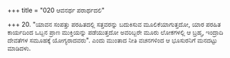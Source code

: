 +++
title = "020 ಆವನರ್ಥ ಪರಾರ್ಥದಲಿ"

+++
20. "ಯಾವನ ಸಂಪತ್ತು ಪರಹಿತದಲ್ಲಿ ಸತ್ತವರನ್ನು ಬದುಕಿಸುವ ಮೂಲಿಕೆಯಾಗುತ್ತದೋ, ಯಾರ ಪರಹಿತ ಕಾರ್ಯದಿಂದ ಒಬ್ಬನ ಪ್ರಾಣ ಮುಕ್ತಿಯನ್ನು ಪಡೆಯುತ್ತದೋ ಅವರಿಬ್ಬರೇ ಮೂರು ಲೋಕಗಳಲ್ಲಿ ಆ ಬ್ರಹ್ಮ, ಇಂದ್ರಾದಿ ದೇವತೆಗಳ ಸಮೂಹಕ್ಕೆ ಯೋಗ್ಯರಾದವರು". ಎಂದು ಮುಂತಾದ ನೀತಿ ವಚನಗಳಿಂದ ಆ ಭೂಸುರನಿಗೆ ಮನದಟ್ಟು ಮಾಡಿದಳು.